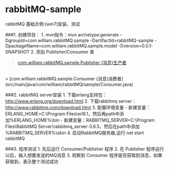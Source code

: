 rabbitMQ-sample  
===============
rabbitMQ 基础示例:(win7)安装、测试


###1. 创建项目：
	1. mvn指令：mvn archetype:generate -DgroupId=com.william.rabbitMQ.sample -DartifactId=rabbitMQ-sample -DpackageName=com.william.rabbitMQ.sample.model -Dversion=0.0.1-SNAPSHOT
	2. 添加 Publisher/Consumer 类

> [com.william.rabbitMQ.sample.Publisher   (消息)生产者](src/main/java/com/william/rabbitMQ/sample/Publisher.java)
<br/>
> [com.william.rabbitMQ.sample.Consumer    (消息)消费者](src/main/java/com/william/rabbitMQ/sample/Consumer.java)


###2. rabbitMQ server安装
	1. 下载erlang支持包：http://www.erlang.org/download.html
	2. 下载rabbitmq server：http://www.rabbitmq.com/download.html
	3. 配置环境变量
		- 新建变量：ERLANG_HOME=C:\Program Files\erl8.1，然后再path中添加%ERLANG_HOME%\bin
		- 新建变量：RABBITMQ_SERVER=C:\Program Files\RabbitMQ Server\rabbitmq_server-3.6.5，然后在path中添加 %RABBITMQ_SERVER%\sbin
	4. 启动RabbitMQ服务器,运行 net start rabbitMQ

###3. 程序测试
	1. 先后运行 Consumer/Publisher 程序
	2. 在 Publisher 程序运行以后，输入想要发送的MQ消息
	3. 观察到 Consumer 程序是否获取到消息，如果获取到，表示整个测试成功